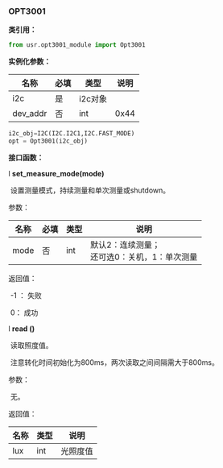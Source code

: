 ###  OPT3001

**类引用：**

```python
from usr.opt3001_module import Opt3001
```

 

**实例化参数：**

| 名称     | 必填 | 类型    | 说明 |
| -------- | ---- | ------- | ---- |
| i2c      | 是   | i2c对象 |      |
| dev_addr | 否   | int     | 0x44 |

```python
i2c_obj=I2C(I2C.I2C1,I2C.FAST_MODE)
opt = Opt3001(i2c_obj)
```



**接口函数：**

l **set_measure_mode(mode)**

​	设置测量模式，持续测量和单次测量或shutdown。

参数：

| 名称 | 必填 | 类型 | 说明                                              |
| ---- | ---- | ---- | ------------------------------------------------- |
| mode | 否   | int  | 默认2：连续测量；<br />还可选0：关机，1：单次测量 |

返回值：

​       -1 ： 失败

​		0：  成功

l **read ()**

​	读取照度值。

​	注意转化时间初始化为800ms，两次读取之间间隔需大于800ms。

参数：

​    无。

返回值：

| 名称 | 类型 | 说明     |
| ---- | ---- | -------- |
| lux  | int  | 光照度值 |